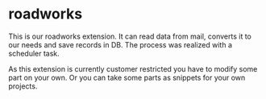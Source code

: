# roadworks
This is our roadworks extension.
It can read data from mail, converts it to our needs and save records in DB.
The process was realized with a scheduler task.

As this extension is currently customer restricted you have to modify some part on your own.
Or you can take some parts as snippets for your own projects.
